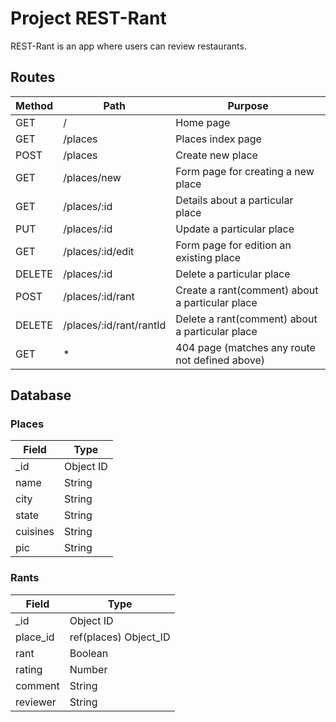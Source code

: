 # Project REST-Rant

REST-Rant is an app where users can review restaurants.

## Routes

| Method | Path                    | Purpose                                         |
| ------ | ----------------------- | ----------------------------------------------- |
| GET    | /                       | Home page                                       |
| GET    | /places                 | Places index page                               |
| POST   | /places                 | Create new place                                |
| GET    | /places/new             | Form page for creating a new place              |
| GET    | /places/:id             | Details about a particular place                |
| PUT    | /places/:id             | Update a particular place                       |
| GET    | /places/:id/edit        | Form page for edition an existing place         |
| DELETE | /places/:id             | Delete a particular place                       |
| POST   | /places/:id/rant        | Create a rant(comment) about a particular place |
| DELETE | /places/:id/rant/rantId | Delete a rant(comment) about a particular place |
| GET    | \*                      | 404 page (matches any route not defined above)  |

## Database

### Places

| Field    | Type      |
| -------- | --------- |
| \_id     | Object ID |
| name     | String    |
| city     | String    |
| state    | String    |
| cuisines | String    |
| pic      | String    |

### Rants

| Field    | Type                  |
| -------- | --------------------- |
| \_id     | Object ID             |
| place_id | ref(places) Object_ID |
| rant     | Boolean               |
| rating   | Number                |
| comment  | String                |
| reviewer | String                |
